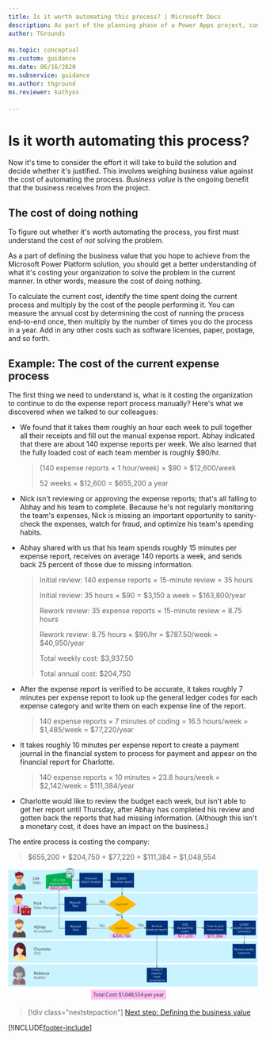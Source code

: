 ```yaml
---
title: Is it worth automating this process? | Microsoft Docs
description: As part of the planning phase of a Power Apps project, consider the effort it will take to build the solution and decide whether it's justified by business value.
author: TGrounds

ms.topic: conceptual
ms.custom: guidance
ms.date: 06/16/2020
ms.subservice: guidance
ms.author: thground
ms.reviewer: kathyos

---
```


# Is it worth automating this process?

Now it's time to consider the effort it will take to build the solution and
decide whether it's justified. This involves weighing business value against the cost of automating the process. *Business value* is the ongoing benefit that the business receives from the
project.

## The cost of doing nothing

To figure out whether it's worth automating the process, you first must understand
the cost of *not* solving the problem.

As a part of defining the business value that you hope to achieve from the Microsoft
Power Platform solution, you should get a better understanding of what it's
costing your organization to solve the problem in the current manner. In other
words, measure the cost of doing nothing.

To calculate the current cost, identify the time spent doing the current process and multiply by the cost of the people performing it. You can measure the annual cost by determining the cost of running the process end-to-end once, then multiply by the number of times you do the process in a year. Add in any other costs such as software licenses, paper, postage, and so forth.

## Example: The cost of the current expense process

The first thing we need to understand is, what is it costing the organization to
continue to do the expense report process manually? Here's what we discovered
when we talked to our colleagues:

- We found that it takes them roughly an hour
    each week to pull together all their receipts and fill out the manual
    expense report. Abhay indicated that there are about 140 expense reports
    per week. We also learned that the fully loaded cost of each team member is
    roughly \$90/hr.

    >   (140 expense reports &times; 1 hour/week) &times; \$90 = \$12,600/week
    >
    >   52 weeks &times; \$12,600 = \$655,200 a year

- Nick isn't reviewing or approving the expense reports; that's all falling
    to Abhay and his team to complete. Because he's not regularly monitoring the
    team's expenses, Nick is missing an important opportunity to sanity-check the
    expenses, watch for fraud, and optimize his team's spending habits.

- Abhay shared with us that his team spends roughly 15 minutes per expense
    report, receives on average 140 reports a week, and sends back 25&nbsp;percent of those
    due to missing information.

    >   Initial review: 140 expense reports &times; 15-minute review = 35 hours
    >
    >   Initial review: 35 hours &times; \$90 = \$3,150 a week = \$163,800/year
    >
    >   Rework review: 35 expense reports &times; 15-minute review = 8.75 hours
    >
    >   Rework review: 8.75 hours &times; \$90/hr = \$787.50/week = \$40,950/year
    >
    >   Total weekly cost: \$3,937.50
    >
    >   Total annual cost: \$204,750

- After the expense report is verified to be accurate, it takes roughly 7
    minutes per expense report to look up the general ledger codes for each
    expense category and write them on each expense line of the report.

    >   140 expense reports &times; 7 minutes of coding = 16.5 hours/week =
        \$1,485/week = \$77,220/year

- It takes roughly 10 minutes per expense report to create a payment journal
    in the financial system to process for payment and appear on the financial
    report for Charlotte.

    >   140 expense reports &times; 10 minutes = 23.8 hours/week = \$2,142/week =
        \$111,384/year

- Charlotte would like to review the budget each week, but isn't able to get
    her report until Thursday, after Abhay has completed his review and
    gotten back the reports that had missing information. (Although this
    isn't a monetary cost, it does have an impact on the business.)

The entire process is costing the company:

> \$655,200 + \$204,750 + \$77,220 + \$111,384 = \$1,048,554

![Business process flowchart showing the employee cost for each task and the total cost of the process.](media/cost-of-process.png "Business process flowchart showing the employee cost for each task and the total cost of the process")

> [!div class="nextstepaction"]
> [Next step: Defining the business value](defining-business-value.md)


[!INCLUDE[footer-include](../../includes/footer-banner.md)]